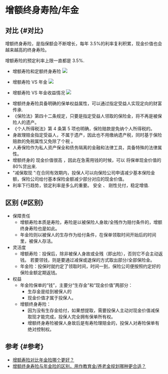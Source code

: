 # 增额终身寿险/年金


## 对比 {#对比}

增额终身寿险，是指保额会不断增长，每年 3.5%的利率复利积累，现金价值也会越来越高的终身寿险。

增额寿险的预定利率上限一直都是 3.5%.

-   增额寿险和定额终身寿险
    ![](https://pub-naibabao-com-1302155418.cos.ap-guangzhou.myqcloud.com/2022/12/28/58086723.png)

-   增额寿险 VS 年金
    ![](https://pub-naibabao-com-1302155418.cos.ap-guangzhou.myqcloud.com/2022/12/28/67965940.png)

-   增额寿险 VS 年金收益情况
    ![](https://pub-naibabao-com-1302155418.cos.ap-guangzhou.myqcloud.com/2022/12/28/65118677.png)

<!--listend-->

-   增额终身寿险具备明确的保单权益属性，可以通过指定受益人实现定向的财富传承.
-   《保险法》第四十二条规定，只要是指定受益人领取的保险金，将不再是被保险人的遗产。
-   《个人所得税法》第 4 条第 5 项也明确，保险赔款是免纳个人所得税的。
-   身故理赔金指定受益人，不属于遗产，因此也不用缴纳遗产税，同时基于保险赔款的免税属性又免除了个税 。
-   人寿保险作为私人资产保全和债务隔离的金融和法律工具，具备特殊的法律属性。
-   增额终身的 现金价值很高 ，因此在急需用钱的时候，可以 将保单现金价值的 80%贷出来.
-   "减保取现 ”:在合同有效期内，投保人可以向保险公司申请减少基本保险金额，保险公司给付基本保险金额减少部分对应的现金价值。
-   利率下行趋势，锁定利率是多么的重要。 安全 、 刚性兑付，稳定增值.


## 区别 {#区别}

-   保障责任
    -   增额寿险本质是寿险，寿险是以被保险人身故/全残作为赔付条件的，增额终身寿险也是如此。
    -   年金险则以被保人的生存作为给付条件，在保单领取时间开始后的时间里，被保人存活。
-   灵活度
    -   增额寿险：投保后，除非被保人身故或全残（即出险），否则它不会主动返钱。 若要领钱，则是要通过减保或退保的方式取出部分/全部保险金。
    -   年金险：投保时就约定了领取时间，时间一到，保险公司便按照约定好的保险金额定期返钱。
-   权益
    -   年金险保单的“钱”，主要分“生存金”和“现金价值”两部分：
        -   生存金是给到被保人的
        -   现金价值才属于投保人。
    -   增额终身寿险：
        -   因为没有生存金给付，如果想提取，需要投保人主动对现金价值减保取现才能完成，投保人完全拥有保单所有权。
        -   增额终身寿险被保人身故后是有寿险理赔金的，投保人对寿险保单有绝对控制权。


## 参考 {#参考}

-   [增额寿险对比年金险哪个更好？](https://www.naibabao.com/cms/show-26930.html)
-   [增额终身寿险与年金险的区别，用作教育金/养老金规划哪种更合适？](https://zhuanlan.zhihu.com/p/208783481)
